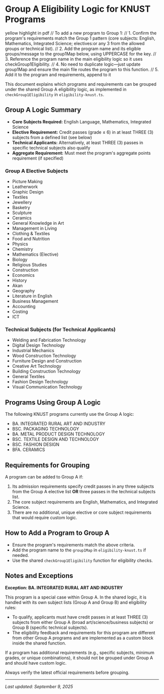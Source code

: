 # Group A Eligibility Logic for KNUST Programs
yellow highlight in pdf
// To add a new program to Group 1:
  // 1. Confirm the program's requirements match the Group 1 pattern (core subjects: English, Mathematics, Integrated Science; electives:or any 3 from the allowed groups or technical list).
  // 2. Add the program name and its eligible groups/message to the group1Map below, using UPPERCASE for the key.
  // 3. Reference the program name in the main eligibility logic so it uses checkGroup1Eligibility.
  // 4. No need to duplicate logic—just update group1Map and ensure the main file routes the program to this function.
   // 5. Add it to the program and requirements, append to it

This document explains which programs and requirements can be grouped under the shared Group A eligibility logic, as implemented in `checkGroup1Eligibility` in `eligibility-knust.ts`.

## Group A Logic Summary
- **Core Subjects Required:** English Language, Mathematics, Integrated Science
- **Elective Requirement:** Credit passes (grade ≤ 6) in at least THREE (3) subjects from a defined list (see below)
- **Technical Applicants:** Alternatively, at least THREE (3) passes in specific technical subjects also qualify
- **Aggregate Requirement:** Must meet the program's aggregate points requirement (if specified)

### Group A Elective Subjects
- Picture Making
- Leatherwork
- Graphic Design
- Textiles
- Jewellery
- Basketry
- Sculpture
- Ceramics
- General Knowledge in Art
- Management in Living
- Clothing & Textiles
- Food and Nutrition
- Physics
- Chemistry
- Mathematics (Elective)
- Biology
- Religious Studies
- Construction
- Economics
- History
- Akan
- Geography
- Literature in English
- Business Management
- Accounting
- Costing
- ICT

### Technical Subjects (for Technical Applicants)
- Welding and Fabrication Technology
- Digital Design Technology
- Industrial Mechanics
- Wood Construction Technology
- Furniture Design and Construction
- Creative Art Technology
- Building Construction Technology
- General Textiles
- Fashion Design Technology
- Visual Communication Technology

## Programs Using Group A Logic
The following KNUST programs currently use the Group A logic:

- BA. INTEGRATED RURAL ART AND INDUSTRY
- BSC. PACKAGING TECHNOLOGY
- BA. METAL PRODUCT DESIGN TECHNOLOGY
- BSC. TEXTILE DESIGN AND TECHNOLOGY
- BSC. FASHION DESIGN
- BFA. CERAMICS

## Requirements for Grouping
A program can be added to Group A if:
1. Its admission requirements specify credit passes in any three subjects from the Group A elective list **OR** three passes in the technical subjects list.
2. The core subject requirements are English, Mathematics, and Integrated Science.
3. There are no additional, unique elective or core subject requirements that would require custom logic.

## How to Add a Program to Group A
- Ensure the program's requirements match the above criteria.
- Add the program name to the `group1Map` in `eligibility-knust.ts` if needed.
- Use the shared `checkGroup1Eligibility` function for eligibility checks.


## Notes and Exceptions

**Exception: BA. INTEGRATED RURAL ART AND INDUSTRY**

This program is a special case within Group A. In the shared logic, it is handled with its own subject lists (Group A and Group B) and eligibility rules:

- To qualify, applicants must have credit passes in at least THREE (3) subjects from either Group A (broad art/science/business subjects) or Group B (specific technical subjects).
- The eligibility feedback and requirements for this program are different from other Group A programs and are implemented as a custom block inside the shared function.

If a program has additional requirements (e.g., specific subjects, minimum grades, or unique combinations), it should not be grouped under Group A and should have custom logic.

Always verify the latest official requirements before grouping.

---
_Last updated: September 9, 2025_
